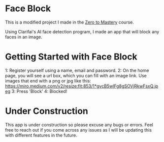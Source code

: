 # Face Block

This is a modified project I made in the [Zero to Mastery](https://zerotomastery.io/courses/coding-bootcamp/) course.

Using Clarifai's AI face detection program, I made an app that will block any faces in an image.

# Getting Started with Face Block

1: Register yourself using a name, email and password.
2: On the home page, you will see a url box, which you can fill with an image link. Use images that end with a png or jpg like this: https://miro.medium.com/v2/resize:fit:853/1*gvcB5wlFg8gSOVjRkwFsxQ.jpeg
3: Press 'Block'
4: Blocked!

# Under Construction
This app is under construction so please excuse any bugs or errors. Feel free to reach out if you come across any issues as I will be updating this with different features in the future.

